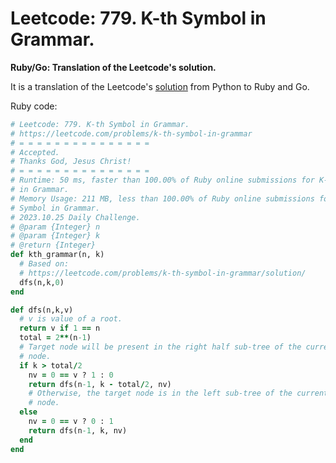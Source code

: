 # Leetcode: 779. K-th Symbol in Grammar.

**Ruby/Go: Translation of the Leetcode's solution.**

It is a translation of the Leetcode's [solution](https://leetcode.com/problems/k-th-symbol-in-grammar/solution/) from Python to Ruby and Go.

Ruby code:
```Ruby
# Leetcode: 779. K-th Symbol in Grammar.
# https://leetcode.com/problems/k-th-symbol-in-grammar
# = = = = = = = = = = = = = = =
# Accepted.
# Thanks God, Jesus Christ!
# = = = = = = = = = = = = = = =
# Runtime: 50 ms, faster than 100.00% of Ruby online submissions for K-th Symbol
# in Grammar.
# Memory Usage: 211 MB, less than 100.00% of Ruby online submissions for K-th
# Symbol in Grammar.
# 2023.10.25 Daily Challenge.
# @param {Integer} n
# @param {Integer} k
# @return {Integer}
def kth_grammar(n, k)
  # Based on:
  # https://leetcode.com/problems/k-th-symbol-in-grammar/solution/
  dfs(n,k,0)
end

def dfs(n,k,v)
  # v is value of a root.
  return v if 1 == n
  total = 2**(n-1)
  # Target node will be present in the right half sub-tree of the current root
  # node.
  if k > total/2
    nv = 0 == v ? 1 : 0
    return dfs(n-1, k - total/2, nv)
    # Otherwise, the target node is in the left sub-tree of the current root
    # node.
  else
    nv = 0 == v ? 0 : 1
    return dfs(n-1, k, nv)
  end
end
```
